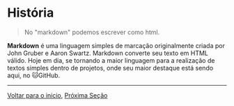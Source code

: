 # História
> No "markdown" podemos escrever como html.

**Markdown** é uma linguagem simples de marcação originalmente criada por John Gruber e Aaron Swartz. Markdown converte seu texto em HTML válido. Hoje em dia, se tornando a maior linguagem para a realização de textos simples dentro de projetos, onde seu maior destaque está sendo aqui, no 🐱GitHub.

<hr>

[Voltar para o inicio](/README.md), [Próxima Seção](./2-Ambiente.md)